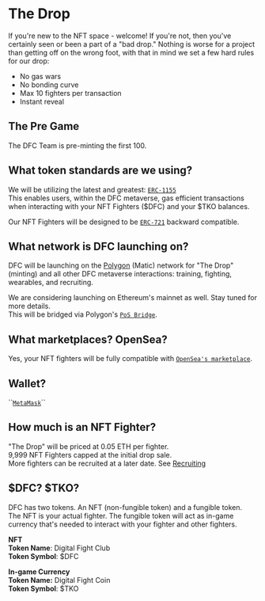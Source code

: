 # The Drop

If you're new to the NFT space - welcome! If you're not, then you've certainly seen or been a part of a "bad drop." Nothing is worse for a project than getting off on the wrong foot, with that in mind we set a few hard rules for our drop: 

* No gas wars
* No bonding curve
* Max 10 fighters per transaction
* Instant reveal

## The Pre Game

The DFC Team is pre-minting the first 100.

## What token standards are we using?

We will be utilizing the latest and greatest: [`ERC-1155`](https://eips.ethereum.org/EIPS/eip-1155)  
This enables users, within the DFC metaverse,  gas efficient transactions when interacting with your NFT Fighters \($DFC\) and your $TKO balances.   
  
Our NFT Fighters will be designed to be [`ERC-721`](https://eips.ethereum.org/EIPS/eip-721) backward compatible. 

## What network is DFC launching on?

DFC will be launching on the [Polygon](https://polygon.technology/) \(Matic\) network for "The Drop" \(minting\) and all other DFC metaverse interactions: training, fighting, wearables, and recruiting.

We are considering launching on Ethereum's mainnet as well. Stay tuned for more details.  
This will be bridged via Polygon's [`PoS Bridge`](https://docs.matic.network/docs/develop/ethereum-matic/pos/getting-started/).  

## What marketplaces? OpenSea?

Yes, your NFT fighters will be fully compatible with [`OpenSea's marketplace`](https://opensea.io/). 

## Wallet?

\`\`[`MetaMask`](https://metamask.io/)\`\`

## How much is an NFT Fighter?

"The Drop" will be priced at 0.05 ETH per fighter.   
9,999 NFT Fighters capped at the initial drop sale.   
More fighters can be recruited at a later date. See [Recruiting](recruiting.md)

## $DFC? $TKO?

DFC has two tokens. An NFT \(non-fungible token\) and a fungible token.   
The NFT is your actual fighter. The fungible token will act as in-game currency that's needed to interact with your fighter and other fighters.   
  
**NFT**  
**Token Name**: Digital Fight Club  
**Token Symbol**: $DFC  
  
**In-game Currency  
Token Name:** Digital Fight Coin  
**Token Symbol**: $TKO







